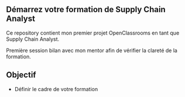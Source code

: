 ## Démarrez votre formation de Supply Chain Analyst

Ce repository contient mon premier projet OpenClassrooms en tant que Supply Chain Analyst.

Première session bilan avec mon mentor afin de vérifier la clareté de la formation.

## Objectif 

- Définir le cadre de votre formation
